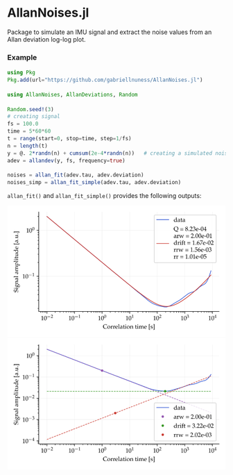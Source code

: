 # AllanNoises.jl

Package to simulate an IMU signal and extract the noise values from an Allan deviation log-log plot.


### Example
``` julia
using Pkg
Pkg.add(url="https://github.com/gabriellnuness/AllanNoises.jl")

using AllanNoises, AllanDeviations, Random

Random.seed!(3)
# creating signal
fs = 100.0
time = 5*60*60
t = range(start=0, stop=time, step=1/fs)
n = length(t)
y = @. 2*randn(n) + cumsum(2e-4*randn(n))   # creating a simulated noisy signal
adev = allandev(y, fs, frequency=true)

noises = allan_fit(adev.tau, adev.deviation)
noises_simp = allan_fit_simple(adev.tau, adev.deviation)

```

`allan_fit()` and `allan_fit_simple()` provides the following outputs:

![image](doc/fit1.svg)
![image](doc/fit2.svg)